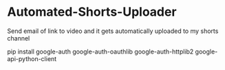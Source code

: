 # Automated-Shorts-Uploader
Send email of link to video and it gets automatically uploaded to my shorts channel

pip install google-auth google-auth-oauthlib google-auth-httplib2 google-api-python-client
